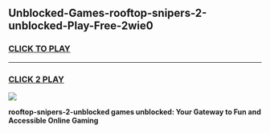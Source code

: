 
## Unblocked-Games-rooftop-snipers-2-unblocked-Play-Free-2wie0
<h3>
<a href="https://premium76.site?title=rooftop-snipers-2-unblocked&ref=20M">CLICK TO PLAY</a></h3>
<hr>

<h3>
<a href="https://premium76.site?title=rooftop-snipers-2-unblocked&ref=20M">CLICK 2 PLAY</a>
  
</h3>

<a href="https://premium76.site?title=rooftop-snipers-2-unblocked&ref=19M"><img src="https://clearcache.store/games.png"></a>


**rooftop-snipers-2-unblocked games unblocked: Your Gateway to Fun and Accessible Online Gaming**
